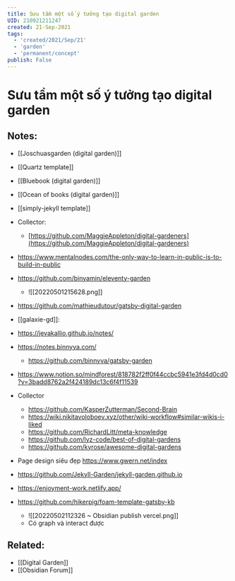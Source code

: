 ```yaml
---
title: Sưu tầm một số ý tưởng tạo digital garden
UID: 210921211247
created: 21-Sep-2021
tags:
  - 'created/2021/Sep/21'
  - 'garden'
  - 'permanent/concept'
publish: False
---
```

# Sưu tầm một số ý tưởng tạo digital garden

## Notes:
- [[Joschuasgarden (digital garden)]] 
- [[Quartz template]]
- [[Bluebook (digital garden)]]
- [[Ocean of books (digital garden)]]
- [[simply-jekyll template]]

- Collector:
	- [https://github.com/MaggieAppleton/digital-gardeners](https://github.com/MaggieAppleton/digital-gardeners)


- https://www.mentalnodes.com/the-only-way-to-learn-in-public-is-to-build-in-public
- https://github.com/binyamin/eleventy-garden
	- ![[20220501215628.png]]
- https://github.com/mathieudutour/gatsby-digital-garden
- [[galaxie-gd]]: 
- https://jevakallio.github.io/notes/
- https://notes.binnyva.com/
	- https://github.com/binnyva/gatsby-garden
- https://www.notion.so/mindforest/818782f2ff0f44ccbc5941e3fd4d0cd0?v=3badd8762a2f424189dc13c6f4f11539
- Collector
	- https://github.com/KasperZutterman/Second-Brain
	- https://wiki.nikitavoloboev.xyz/other/wiki-workflow#similar-wikis-i-liked
	- https://github.com/RichardLitt/meta-knowledge
	- https://github.com/lyz-code/best-of-digital-gardens
	- https://github.com/kyrose/awesome-digital-gardens

- Page design siêu đẹp https://www.gwern.net/index
- https://github.com/Jekyll-Garden/jekyll-garden.github.io
- https://enjoyment-work.netlify.app/
- https://github.com/hikerpig/foam-template-gatsby-kb
	- ![[20220502112326 ~ Obsidian publish vercel.png]]
	- Có graph và interact được

## Related:
- [[Digital Garden]]
- [[Obsidian Forum]]